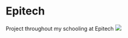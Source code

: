# Epitech
Project throughout my schooling at Epitech 
<img src="https://www.google.com/url?sa=i&url=https%3A%2F%2Fnewsroom.ionis-group.com%2Fmediatheque%2Fmediatheque-ecole-epitech%2F&psig=AOvVaw23dcPJsWLCEUMjwbMVhc31&ust=1664021336414000&source=images&cd=vfe&ved=0CAwQjRxqFwoTCLDk69fwqvoCFQAAAAAdAAAAABAk">

